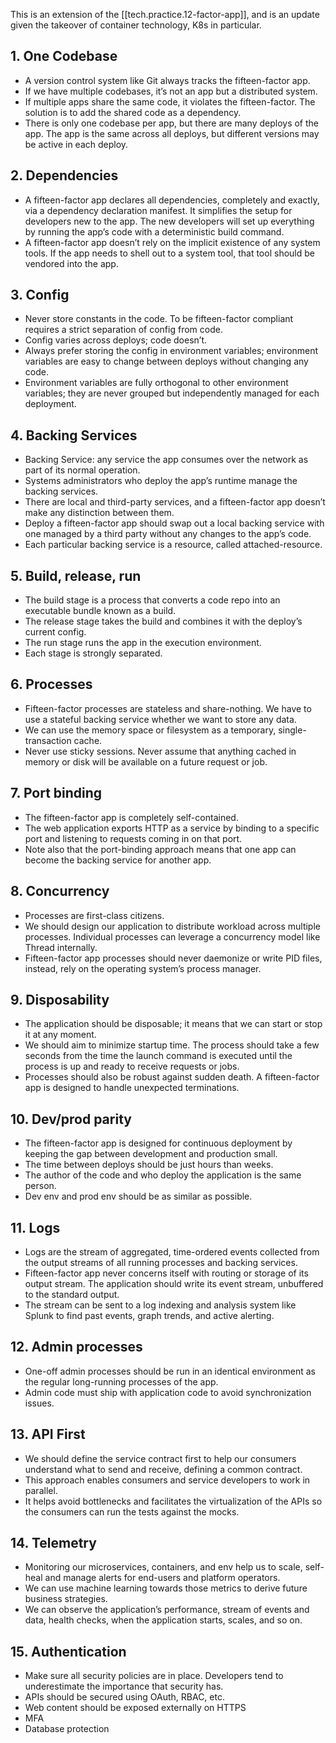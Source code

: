 
This is an extension of the [[tech.practice.12-factor-app]], and is an update given the takeover of container technology, K8s in particular. 

## 1. One Codebase

- A version control system like Git always tracks the fifteen-factor app.
- If we have multiple codebases, it’s not an app but a distributed system.
- If multiple apps share the same code, it violates the fifteen-factor. The solution is to add the shared code as a dependency.
- There is only one codebase per app, but there are many deploys of the app. The app is the same across all deploys, but different versions may be active in each deploy.

## 2. Dependencies

- A fifteen-factor app declares all dependencies, completely and exactly, via a dependency declaration manifest. It simplifies the setup for developers new to the app. The new developers will set up everything by running the app’s code with a deterministic build command.
- A fifteen-factor app doesn’t rely on the implicit existence of any system tools. If the app needs to shell out to a system tool, that tool should be vendored into the app.

## 3. Config

- Never store constants in the code. To be fifteen-factor compliant requires a strict separation of config from code.
- Config varies across deploys; code doesn’t.
- Always prefer storing the config in environment variables; environment variables are easy to change between deploys without changing any code.
- Environment variables are fully orthogonal to other environment variables; they are never grouped but independently managed for each deployment.

## 4. Backing Services

- Backing Service: any service the app consumes over the network as part of its normal operation.
- Systems administrators who deploy the app’s runtime manage the backing services.
- There are local and third-party services, and a fifteen-factor app doesn’t make any distinction between them.
- Deploy a fifteen-factor app should swap out a local backing service with one managed by a third party without any changes to the app’s code.
- Each particular backing service is a resource, called attached-resource.

## 5. Build, release, run

- The build stage is a process that converts a code repo into an executable bundle known as a build.
- The release stage takes the build and combines it with the deploy’s current config.
- The run stage runs the app in the execution environment.
- Each stage is strongly separated.

## 6. Processes

- Fifteen-factor processes are stateless and share-nothing. We have to use a stateful backing service whether we want to store any data.
- We can use the memory space or filesystem as a temporary, single-transaction cache.
- Never use sticky sessions. Never assume that anything cached in memory or disk will be available on a future request or job.

## 7. Port binding

- The fifteen-factor app is completely self-contained.
- The web application exports HTTP as a service by binding to a specific port and listening to requests coming in on that port.
- Note also that the port-binding approach means that one app can become the backing service for another app.

## 8. Concurrency

- Processes are first-class citizens.
- We should design our application to distribute workload across multiple processes. Individual processes can leverage a concurrency model like Thread internally.
- Fifteen-factor app processes should never daemonize or write PID files, instead, rely on the operating system’s process manager.

## 9. Disposability

- The application should be disposable; it means that we can start or stop it at any moment.
- We should aim to minimize startup time. The process should take a few seconds from the time the launch command is executed until the process is up and ready to receive requests or jobs.
- Processes should also be robust against sudden death. A fifteen-factor app is designed to handle unexpected terminations.

## 10. Dev/prod parity

- The fifteen-factor app is designed for continuous deployment by keeping the gap between development and production small.
- The time between deploys should be just hours than weeks.
- The author of the code and who deploy the application is the same person.
- Dev env and prod env should be as similar as possible.

## 11. Logs

- Logs are the stream of aggregated, time-ordered events collected from the output streams of all running processes and backing services.
- Fifteen-factor app never concerns itself with routing or storage of its output stream. The application should write its event stream, unbuffered to the standard output.
- The stream can be sent to a log indexing and analysis system like Splunk to find past events, graph trends, and active alerting.

## 12. Admin processes

- One-off admin processes should be run in an identical environment as the regular long-running processes of the app.
- Admin code must ship with application code to avoid synchronization issues.

## 13. API First

- We should define the service contract first to help our consumers understand what to send and receive, defining a common contract.
- This approach enables consumers and service developers to work in parallel.
- It helps avoid bottlenecks and facilitates the virtualization of the APIs so the consumers can run the tests against the mocks.

## 14. Telemetry

- Monitoring our microservices, containers, and env help us to scale, self-heal and manage alerts for end-users and platform operators.
- We can use machine learning towards those metrics to derive future business strategies.
- We can observe the application’s performance, stream of events and data, health checks, when the application starts, scales, and so on.

## 15. Authentication

- Make sure all security policies are in place. Developers tend to underestimate the importance that security has.
- APIs should be secured using OAuth, RBAC, etc.
- Web content should be exposed externally on HTTPS
- MFA
- Database protection
